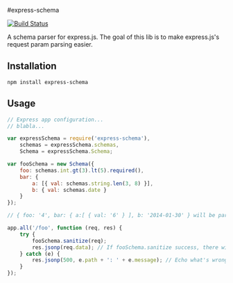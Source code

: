 #express-schema

[![Build Status](https://secure.travis-ci.org/ctavan/express-validator.png)](https://github.com/talrasha007/express-schema)

  A schema parser for express.js. The goal of this lib is to make express.js's request param parsing easier.
  
## Installation

```
npm install express-schema
```

## Usage

```javascript
// Express app configuration...
// blabla...

var expressSchema = require('express-schema'),
    schemas = expressSchema.schemas,
    Schema = expressSchema.Schema;

var fooSchema = new Schema({
    foo: schemas.int.gt(3).lt(5).required(),
    bar: {
        a: [{ val: schemas.string.len(3, 8) }],
        b: { val: schemas.date }
    }
});

// { foo: '4', bar: { a:[ { val: '6' } ], b: '2014-01-30' } will be parsed as { foo: 4, bar: { a: [ { val: 6 } ], b: Date('2014-01-30') } }

app.all('/foo', function (req, res) {
    try {
        fooSchema.sanitize(req);
        res.jsonp(req.data); // If fooSchema.sanitize success, there will be a 'data' field contains sanitized data.
    } catch (e) {
        res.jsonp(500, e.path + ': ' + e.message); // Echo what's wrong.
    }
});
```
